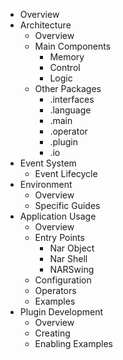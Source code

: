 * Overview
* Architecture
  * Overview
  * Main Components
    * Memory
    * Control
    * Logic
  * Other Packages
    * .interfaces
    * .language
    * .main
    * .operator
    * .plugin
    * .io
* Event System
  * Event Lifecycle
* Environment
  * Overview
  * Specific Guides
* Application Usage
  * Overview
  * Entry Points
    * Nar Object
    * Nar Shell
    * NARSwing
  * Configuration
  * Operators
  * Examples
* Plugin Development
  * Overview
  * Creating
  * Enabling
Examples
